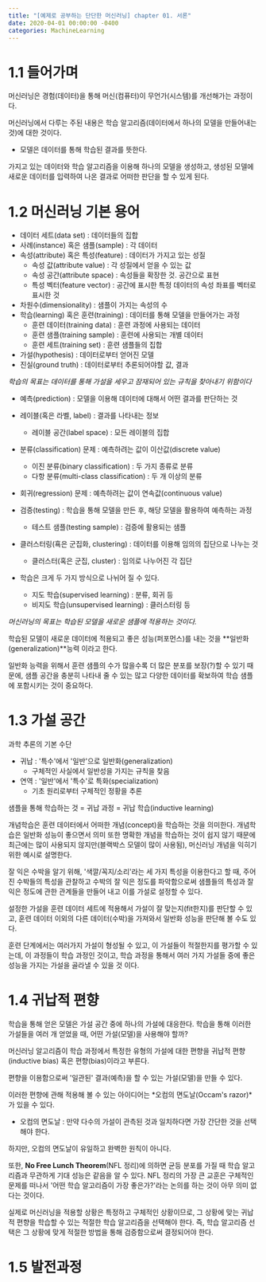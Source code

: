 ```yaml
---
title: "[예제로 공부하는 단단한 머신러닝] chapter 01. 서론"
date: 2020-04-01 00:00:00 -0400
categories: MachineLearning
---
```


# 1.1 들어가며
머신러닝은 경험(데이터)을 통해 머신(컴퓨터)이 무언가(시스템)를 개선해가는 과정이다.

머신러닝에서 다루는 주된 내용은 학습 알고리즘(데이터에서 하나의 모델을 만들어내는 것)에 대한 것이다.
* 모델은 데이터를 통해 학습된 결과를 뜻한다.

가지고 있는 데이터와 학습 알고리즘을 이용해 하나의 모델을 생성하고, 생성된 모델에 새로운 데이터를 입력하여 나온 결과로 어떠한 판단을 할 수 있게 된다.

# 1.2 머신러닝 기본 용어
* 데이터 세트(data set) : 데이터들의 집합
* 사례(instance) 혹은 샘플(sample) : 각 데이터
* 속성(attribute) 혹은 특성(feature) : 데이터가 가지고 있는 성질
  * 속성 값(attribute value) : 각 성질에서 얻을 수 있는 값
  * 속성 공간(attribute space) : 속성들을 확장한 것. 공간으로 표현
  * 특성 벡터(feature vector) : 공간에 표시한 특정 데이터의 속성 좌표를 벡터로 표시한 것
* 차원수(dimensionality) : 샘플이 가지는 속성의 수
* 학습(learning) 혹은 훈련(training) : 데이터를 통해 모델을 만들어가는 과정
  * 훈련 데이터(training data) : 훈련 과정에 사용되는 데이터
  * 훈련 샘플(training sample) : 훈련에 사용되는 개별 데이터
  * 훈련 세트(training set) : 훈련 샘플들의 집합
* 가설(hypothesis) : 데이터로부터 얻어진 모델
* 진실(ground truth) : 데이터로부터 추론되어야할 값, 결과

*학습의 목표는 데이터를 통해 가설을 세우고 잠재되어 있는 규칙을 찾아내기 위함이다*

* 예측(prediction) : 모델을 이용해 데이터에 대해서 어떤 결과를 판단하는 것
* 레이블(혹은 라벨, label) : 결과를 나타내는 정보
  * 레이블 공간(label space) : 모든 레이블의 집합

* 분류(classification) 문제 : 예측하려는 값이 이산값(discrete value)
  * 이진 분류(binary classification) : 두 가지 종류로 분류
  * 다항 분류(multi-class classification) : 두 개 이상의 분류
* 회귀(regression) 문제 : 예측하려는 값이 연속값(continuous value)

* 검증(testing) : 학습을 통해 모델을 만든 후, 해당 모델을 활용하여 예측하는 과정
  * 테스트 샘플(testing sample) : 검증에 활용되는 샘플

* 클러스터링(횩은 군집화, clustering) : 데이터를 이용해 임의의 집단으로 나누는 것
  * 클러스터(혹은 군집, cluster) : 임의로 나누어진 각 집단

* 학습은 크게 두 가지 방식으로 나뉘어 질 수 있다.
  * 지도 학습(supervised learning) : 분류, 회귀 등
  * 비지도 학습(unsupervised learning) : 클러스터링 등

*머신러닝의 목표는 학습된 모델을 새로운 샘플에 적용하는 것이다.*

학습된 모델이 새로운 데이터에 적용되고 좋은 성능(퍼포먼스)를 내는 것을 **일반화(generalization)**능력 이라고 한다.

일반화 능력을 위해서 훈련 샘플의 수가 많을수록 더 많은 분포를 보장(?)할 수 있기 때문에, 샘플 공간을 충분히 나타내 줄 수 있는 많고 다양한 데이터를 확보하여 학습 샘플에 포함시키는 것이 중요하다.

# 1.3 가설 공간
과학 추론의 기본 수단
* 귀납 : '특수'에서 '일반'으로 일반화(generalization)
  * 구체적인 사실에서 일반성을 가지는 규칙을 찾음
* 연역 : '일반'에서 '특수'로 특화(specialization)
  * 기초 원리로부터 구체적인 정황을 추론

샘플을 통해 학습하는 것 = 귀납 과정 = 귀납 학습(inductive learning)

개념학습은 훈련 데이터에서 어떠한 개념(concept)을 학습하는 것을 의미한다. 개념학습은 일반화 성능이 좋으면서 의미 또한 명확한 개념을 학습하는 것이 쉽지 않기 때문에 최근에는 많이 사용되지 않지만(블랙박스 모델이 많이 사용됨), 머신러닝 개념을 익히기 위한 예시로 설명한다.

잘 익은 수박을 알기 위해, '색깔/꼭지/소리'라는 세 가지 특성을 이용한다고 할 때, 주어진 수박들의 특성을 관찰하고 수박의 잘 익은 정도를 파악함으로써 샘플들의 특성과 잘 익은 정도에 관한 관계들을 만들어 내고 이를 가설로 설정할 수 있다.

설정한 가설을 훈련 데이터 세트에 적용해서 가설이 잘 맞는지(fit한지)를 판단할 수 있고, 훈련 데이터 이외의 다른 데이터(수박)을 가져와서 일반화 성능을 판단해 볼 수도 있다.

훈련 단계에서는 여러가지 가설이 형성될 수 있고, 이 가설들이 적절한지를 평가할 수 있는데, 이 과정들이 학습 과정인 것이고, 학습 과정을 통해서 여러 가지 가설들 중에 좋은 성능을 가지는 가설을 골라낼 수 있을 것 이다.

# 1.4 귀납적 편향
학습을 통해 얻은 모델은 가설 공간 중에 하나의 가설에 대응한다. 학습을 통해 이러한 가설들을 여러 개 얻었을 때, 어떤 가설(모델)을 사용해야 할까?

머신러닝 알고리즘이 학습 과정에서 특정한 유형의 가설에 대한 편향을 귀납적 편향(inductive bias) 혹은 편향(bias)이라고 부른다.

편향을 이용함으로써 '일관된' 결과(예측)을 할 수 있는 가설(모델)을 만들 수 있다.

이러한 편향에 관해 적용해 볼 수 있는 아이디어는 *오컴의 면도날(Occam's razor)*가 있을 수 있다.
* 오컴의 면도날 : 만약 다수의 가설이 관측된 것과 일치하다면 가장 간단한 것을 선택해야 한다.

하지만, 오컴의 면도날이 유일하고 완벽한 원칙이 아니다.

또한, **No Free Lunch Theorem**(NFL 정리)에 의하면 균등 분포를 가질 때 학습 알고리즘과 무관하게 기대 성능은 같음을 알 수 있다. NFL 정리의 가장 큰 교훈은 구체적인 문제를 떠나서 '어떤 학습 알고리즘이 가장 좋은가?'라는 논의를 하는 것이 아무 의미 없다는 것이다.

실제로 머신러닝을 적용할 상황은 특정하고 구체적인 상황이므로, 그 상황에 맞는 귀납적 편향을 학습할 수 있는 적절한 학습 알고리즘을 선택해야 한다. 즉, 학습 알고리즘 선택은 그 상황에 맞게 적절한 방법을 통해 검증함으로써 결정되어야 한다.

# 1.5 발전과정
